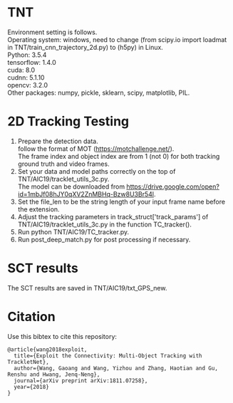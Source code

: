 # TNT
Environment setting is follows. <br />
Operating system: windows, need to change (from scipy.io import loadmat in TNT/train_cnn_trajectory_2d.py) to (h5py) in Linux. <br />
Python: 3.5.4 <br />
tensorflow: 1.4.0 <br />
cuda: 8.0 <br />
cudnn: 5.1.10 <br />
opencv: 3.2.0 <br />
Other packages: numpy, pickle, sklearn, scipy, matplotlib, PIL. <br />

# 2D Tracking Testing
1. Prepare the detection data. <br />
follow the format of MOT (https://motchallenge.net/). <br />
The frame index and object index are from 1 (not 0) for both tracking ground truth and video frames. <br />
2. Set your data and model paths correctly on the top of TNT/AIC19/tracklet_utils_3c.py. <br />
The model can be downloaded from https://drive.google.com/open?id=1mbJf08hJY0qXV2ZnMBHq-Bzw8U3Br54l. <br />
3. Set the file_len to be the string length of your input frame name before the extension. <br />
4. Adjust the tracking parameters in track_struct['track_params'] of TNT/AIC19/tracklet_utils_3c.py in the function TC_tracker(). <br />
5. Run python TNT/AIC19/TC_tracker.py. <br />
6. Run post_deep_match.py for post processing if necessary.

# SCT results
The SCT results are saved in TNT/AIC19/txt_GPS_new.

# Citation
Use this bibtex to cite this repository:
```
@article{wang2018exploit,
  title={Exploit the Connectivity: Multi-Object Tracking with TrackletNet},
  author={Wang, Gaoang and Wang, Yizhou and Zhang, Haotian and Gu, Renshu and Hwang, Jenq-Neng},
  journal={arXiv preprint arXiv:1811.07258},
  year={2018}
}
```

